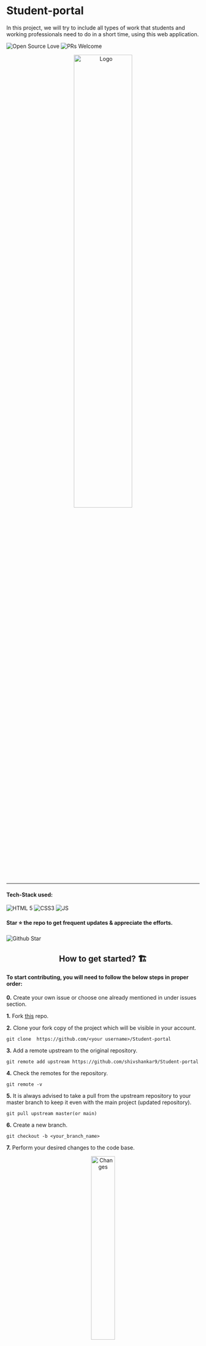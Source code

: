 # Student-portal
In this project, we will try to include all types of work that students and working professionals need to do in a short time, using this web application.  

![Open Source Love](https://badges.frapsoft.com/os/v2/open-source.svg?v=103)  ![PRs Welcome](https://img.shields.io/badge/PRs-welcome-green.svg)

<p align="center"><img alt="Logo" width=55% src="https://user-images.githubusercontent.com/71459989/144653495-ec7b077d-fdb3-47a8-b74e-9306e53d1c7a.png"></p>

<hr>

#### Tech-Stack used:
 
  ![HTML 5](https://img.shields.io/badge/HTML5-E34F26?style=for-the-badge&logo=html5&logoColor=white)
  ![CSS3](https://img.shields.io/badge/CSS3-1572B6?style=for-the-badge&logo=css3&logoColor=white)
  ![JS](https://img.shields.io/badge/JavaScript-323330?style=for-the-badge&logo=javascript&logoColor=F7DF1E)


<h4> Star ⭐️ the repo to get frequent updates & appreciate the efforts.</h4>
<img alt="Github Star" src="https://user-images.githubusercontent.com/75671152/132321870-a1f14163-fece-46cb-b109-12f598a773c5.png" />


  
<h2 align=center>How to get started? 🏗</h2> 

<h4>To start contributing, you will need to follow the below steps in proper order:</h4>

**0.**  Create your own issue or choose one already mentioned in under issues section.

**1.** Fork [this](https://github.com/shivshankar9/Student-portal) repo.

**2.** Clone your fork copy of the project which will be visible in your account.

```
git clone  https://github.com/<your username>/Student-portal
```

**3.** Add a remote upstream to the original repository.

```
git remote add upstream https://github.com/shivshankar9/Student-portal
```

**4.** Check the remotes for the repository.

```
git remote -v
```

**5.** It is always advised to take a pull from the upstream repository to your master branch to keep it even with the main project (updated repository).

```
git pull upstream master(or main)
```

**6.** Create a new branch.

```
git checkout -b <your_branch_name>
```

**7.** Perform your desired changes to the code base.

<p align="center"><img alt="Changes" width=35% src="https://media.giphy.com/media/oMHPlvpTvnXGPS7GhX/giphy.gif"></p>

**8.** Track your changes. :heavy_check_mark:

```
git add . 
```

**9.** Commit your changes.

```
git commit -m "Message related to changes you made in the code"
```

**10.** Push the committed changes in your feature branch to your remote repo.

```
git push -u origin <your_branch_name>
```

**11.** To create a pull request, click on `compare and pull requests`. Please ensure that both the branches are even in order to avoid merge conflicts.

**12.** Add a title and description to your PR explaining the features you added.

**13.** Click on `Create Pull Request`.

**14.** Congrats !! You made your first PR 🥳.

<p align="center"><img alt="Hooray" width=35% src="https://media.giphy.com/media/TdfyKrN7HGTIY/giphy.gif"></p>



# 💥 How to Contribute

[![PRs Welcome](https://img.shields.io/badge/PRs-welcome-brightgreen.svg?style=flat-square)](https://github.com/shivshankar9/Student-portal/pulls)
[![Open Source Love](https://badges.frapsoft.com/os/v1/open-source.png?v=103)](https://github.com/ellerbrock/open-source-badges/)

- Take a look at the existing [Issues](https://github.com/ssurbhi09/Student-portal/issues) or [create a new issue](https://github.com/ssurbhi09/Student-portal/issues/new/choose)!
- [Fork the Repo](https://github.com/ssurbhi09/Student-portal/fork), create a branch for any issue that you are working on and commit your work.
- Create a **[Pull Request](https://github.com/shivshankar9/Student-portal/compare)** (_PR_), which will be promptly reviewed and given suggestions for improvements by the community.
- Add screenshots or screen captures to your Pull Request to help us understand the effects of the changes that are included in your commits.

## ⭐ HOW TO MAKE A PULL REQUEST:

**1.** Start by making a fork the [**Student-portal**](https://github.com/Student-portal) repository. Click on the <a href="https://github.com/shivshankar9/Student-portal/fork"><img src="https://i.imgur.com/G4z1kEe.png" height="21" width="21"></a> symbol at the top right corner.

**2.** Clone your new fork of the repository:

```bash
git clone https://github.com/<your-github-username>/Student-portal
```

**3.** Set upstream command:

```bash
git remote add upstream https://github.com/shivshankar9/Student-portal.git
```

**4.** Navigate to the new project directory:

```bash
cd Student-portal
```

**5.** Create a new branch:

```bash
git checkout -b YourBranchName
```

**6.** Sync your fork or local repository with the origin repository:

- In your forked repository click on "Fetch upstream"
- Click "Fetch and merge".

### Alternatively, Git CLI way to Sync forked repository with origin repository:

```bash
git fetch upstream
```

```bash
git merge upstream/main
```

### [Github Docs](https://docs.github.com/en/github/collaborating-with-pull-requests/addressing-merge-conflicts/resolving-a-merge-conflict-on-github) for Syncing

**7.** Make your changes to the source code.

**8.** Stage your changes and commit:

```bash
git add .
```

```bash
git commit -m "<your_commit_message>"
```

**9.** Push your local commits to the remote repository:

```bash
git push origin YourBranchName
```

**10.** Create a [Pull Request](https://help.github.com/en/github/collaborating-with-issues-and-pull-requests/creating-a-pull-request)!

**11.** **Congratulations!** You've made your first contribution! 🙌🏼



## All the best! 🥇

<p align="center">

[![built with love](https://forthebadge.com/images/badges/built-with-love.svg)](https://github.com/unnati914/Care4ther-)

</p>
